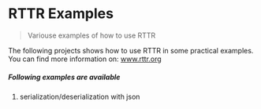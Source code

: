 RTTR Examples
==============
> Variouse examples of how to use RTTR

The following projects shows how to use RTTR in some practical examples.
You can find more information on: <a target="_blank" href="http://www.rttr.org">www.rttr.org</a>

##### Following examples are available
1. serialization/deserialization with json
